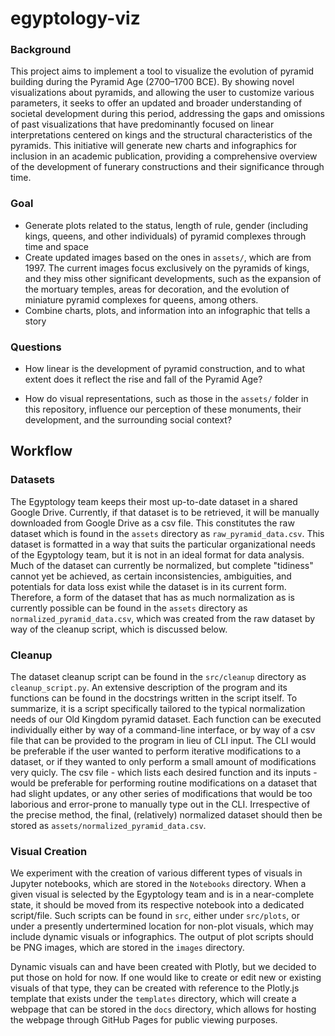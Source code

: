 # egyptology-viz
### Background
This project aims to implement a tool to visualize the evolution of pyramid building during the Pyramid Age (2700–1700 BCE). By showing novel visualizations about pyramids, and allowing the user to customize various parameters, it seeks to offer an updated and broader understanding of societal development during this period, addressing the gaps and omissions of past visualizations that have predominantly focused on linear interpretations centered on kings and the structural characteristics of the pyramids. This initiative will generate new charts and infographics for inclusion in an academic publication, providing a comprehensive overview of the development of funerary constructions and their significance through time.

### Goal
- Generate plots related to the status, length of rule, gender (including kings, queens, and other individuals) of pyramid complexes through time and space
- Create updated images based on the ones in `assets/`, which are from 1997. The current images focus exclusively on the pyramids of kings, and they miss other significant developments, such as the expansion of the mortuary temples, areas for decoration, and the evolution of miniature pyramid complexes for queens, among others.
- Combine charts, plots, and information into an infographic that tells a story

### Questions

- How linear is the development of pyramid construction, and to what extent does it reflect the rise and fall of the Pyramid Age?

- How do visual representations, such as those in the `assets/` folder in this repository, influence our perception of these monuments, their development, and the surrounding social context?

## Workflow

### Datasets
The Egyptology team keeps their most up-to-date dataset in a shared Google Drive. Currently, if that dataset is to be retrieved, it will be manually downloaded from Google Drive as a csv file. This constitutes the raw dataset which is found in the ``assets`` directory as ``raw_pyramid_data.csv``. This dataset is formatted in a way that suits the particular organizational needs of the Egyptology team, but it is not in an ideal format for data analysis. Much of the dataset can currently be normalized, but complete "tidiness" cannot yet be achieved, as certain inconsistencies, ambiguities, and potentials for data loss exist while the dataset is in its current form. Therefore, a form of the dataset that has as much normalization as is currently possible can be found in the ``assets`` directory as ``normalized_pyramid_data.csv``, which was created from the raw dataset by way of the cleanup script, which is discussed below.

### Cleanup
The dataset cleanup script can be found in the ``src/cleanup`` directory as ``cleanup_script.py``. An extensive description of the program and its functions can be found in the docstrings written in the script itself. To summarize, it is a script specifically tailored to the typical normalization needs of our Old Kingdom pyramid dataset. Each function can be executed individually either by way of a command-line interface, or by way of a csv file that can be provided to the program in lieu of CLI input. The CLI would be preferable if the user wanted to perform iterative modifications to a dataset, or if they wanted to only perform a small amount of modifications very quicly. The csv file - which lists each desired function and its inputs - would be preferable for performing routine modifications on a dataset that had slight updates, or any other series of modifications that would be too laborious and error-prone to manually type out in the CLI. Irrespective of the precise method, the final, (relatively) normalized dataset should then be stored as ``assets/normalized_pyramid_data.csv``.

### Visual Creation
We experiment with the creation of various different types of visuals in Jupyter notebooks, which are stored in the ``Notebooks`` directory. When a given visual is selected by the Egyptology team and is in a near-complete state, it should be moved from its respective notebook into a dedicated  script/file. Such scripts can be found in ``src``, either under ``src/plots``, or under a presently undertermined location for non-plot visuals, which may include dynamic visuals or infographics. The output of plot scripts should be PNG images, which are stored in the ``images`` directory.

Dynamic visuals can and have been created with Plotly, but we decided to put those on hold for now. If one would like to create or edit new or existing visuals of that type, they can be created with reference to the Plotly.js template that exists under the ``templates`` directory, which will create a webpage that can be stored in the ``docs`` directory, which allows for hosting the webpage through GitHub Pages for public viewing purposes.